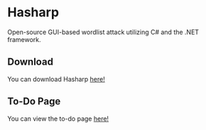 # Hasharp

Open-source GUI-based wordlist attack utilizing C# and the .NET framework.

## Download

You can download Hasharp [here!](https://github.com/pra1ries/Hasharp/releases/latest)

## To-Do Page

You can view the to-do page [here!](https://pra1ries.github.io/Hasharp/todo)
